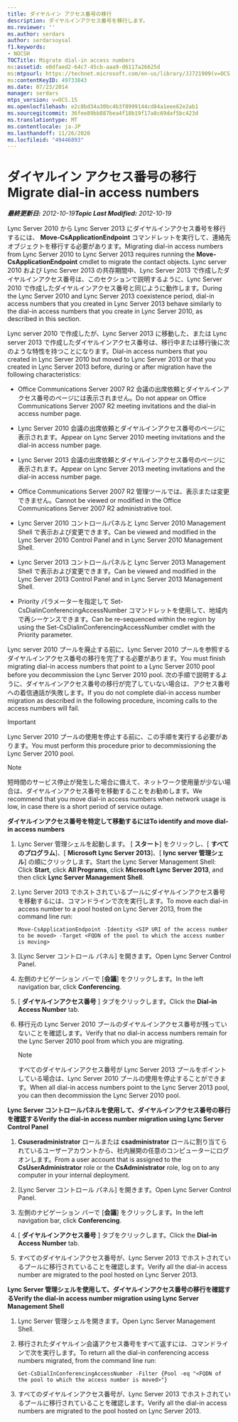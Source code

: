 ```yaml
---
title: ダイヤルイン アクセス番号の移行
description: ダイヤルインアクセス番号を移行します。
ms.reviewer: ''
ms.author: serdars
author: serdarsoysal
f1.keywords:
- NOCSH
TOCTitle: Migrate dial-in access numbers
ms:assetid: e0dfaed2-64c7-45cb-aaa9-d6117a26625d
ms:mtpsurl: https://technet.microsoft.com/en-us/library/JJ721909(v=OCS.15)
ms:contentKeyID: 49733843
ms.date: 07/23/2014
manager: serdars
mtps_version: v=OCS.15
ms.openlocfilehash: e2c8bd34a30bc4b3f8999144cd84a1eee62e2ab1
ms.sourcegitcommit: 36fee89bb887bea4f18b19f17a8c69daf5bc423d
ms.translationtype: MT
ms.contentlocale: ja-JP
ms.lasthandoff: 11/26/2020
ms.locfileid: "49446893"
---
```

# <a name="migrate-dial-in-access-numbers"></a><span data-ttu-id="78c38-103">ダイヤルイン アクセス番号の移行</span><span class="sxs-lookup"><span data-stu-id="78c38-103">Migrate dial-in access numbers</span></span>

<div data-xmlns="http://www.w3.org/1999/xhtml">

<div class="topic" data-xmlns="http://www.w3.org/1999/xhtml" data-msxsl="urn:schemas-microsoft-com:xslt" data-cs="https://msdn.microsoft.com/">

<div data-asp="https://msdn2.microsoft.com/asp">



</div>

<div id="mainSection">

<div id="mainBody"><span data-ttu-id="78c38-104">

<span> </span></span><span class="sxs-lookup"><span data-stu-id="78c38-104">

<span> </span></span></span>

<span data-ttu-id="78c38-105">_**最終更新日:** 2012-10-19_</span><span class="sxs-lookup"><span data-stu-id="78c38-105">_**Topic Last Modified:** 2012-10-19_</span></span>

<span data-ttu-id="78c38-106">Lync Server 2010 から Lync Server 2013 にダイヤルインアクセス番号を移行するには、 **Move-CsApplicationEndpoint** コマンドレットを実行して、連絡先オブジェクトを移行する必要があります。</span><span class="sxs-lookup"><span data-stu-id="78c38-106">Migrating dial-in access numbers from Lync Server 2010 to Lync Server 2013 requires running the **Move-CsApplicationEndpoint** cmdlet to migrate the contact objects.</span></span> <span data-ttu-id="78c38-107">Lync server 2010 および Lync Server 2013 の共存期間中、Lync Server 2013 で作成したダイヤルインアクセス番号は、このセクションで説明するように、Lync Server 2010 で作成したダイヤルインアクセス番号と同じように動作します。</span><span class="sxs-lookup"><span data-stu-id="78c38-107">During the Lync Server 2010 and Lync Server 2013 coexistence period, dial-in access numbers that you created in Lync Server 2013 behave similarly to the dial-in access numbers that you create in Lync Server 2010, as described in this section.</span></span>

<span data-ttu-id="78c38-108">Lync server 2010 で作成したが、Lync Server 2013 に移動した、または Lync server 2013 で作成したダイヤルインアクセス番号は、移行中または移行後に次のような特性を持つことになります。</span><span class="sxs-lookup"><span data-stu-id="78c38-108">Dial-in access numbers that you created in Lync Server 2010 but moved to Lync Server 2013 or that you created in Lync Server 2013 before, during or after migration have the following characteristics:</span></span>

  - <span data-ttu-id="78c38-109">Office Communications Server 2007 R2 会議の出席依頼とダイヤルインアクセス番号のページには表示されません。</span><span class="sxs-lookup"><span data-stu-id="78c38-109">Do not appear on Office Communications Server 2007 R2 meeting invitations and the dial-in access number page.</span></span>

  - <span data-ttu-id="78c38-110">Lync Server 2010 会議の出席依頼とダイヤルインアクセス番号のページに表示されます。</span><span class="sxs-lookup"><span data-stu-id="78c38-110">Appear on Lync Server 2010 meeting invitations and the dial-in access number page.</span></span>

  - <span data-ttu-id="78c38-111">Lync Server 2013 会議の出席依頼とダイヤルインアクセス番号のページに表示されます。</span><span class="sxs-lookup"><span data-stu-id="78c38-111">Appear on Lync Server 2013 meeting invitations and the dial-in access number page.</span></span>

  - <span data-ttu-id="78c38-112">Office Communications Server 2007 R2 管理ツールでは、表示または変更できません。</span><span class="sxs-lookup"><span data-stu-id="78c38-112">Cannot be viewed or modified in the Office Communications Server 2007 R2 administrative tool.</span></span>

  - <span data-ttu-id="78c38-113">Lync Server 2010 コントロールパネルと Lync Server 2010 Management Shell で表示および変更できます。</span><span class="sxs-lookup"><span data-stu-id="78c38-113">Can be viewed and modified in the Lync Server 2010 Control Panel and in Lync Server 2010 Management Shell.</span></span>

  - <span data-ttu-id="78c38-114">Lync Server 2013 コントロールパネルと Lync Server 2013 Management Shell で表示および変更できます。</span><span class="sxs-lookup"><span data-stu-id="78c38-114">Can be viewed and modified in the Lync Server 2013 Control Panel and in Lync Server 2013 Management Shell.</span></span>

  - <span data-ttu-id="78c38-115">Priority パラメーターを指定して Set-CsDialinConferencingAccessNumber コマンドレットを使用して、地域内で再シーケンスできます。</span><span class="sxs-lookup"><span data-stu-id="78c38-115">Can be re-sequenced within the region by using the Set-CsDialinConferencingAccessNumber cmdlet with the Priority parameter.</span></span>

<span data-ttu-id="78c38-116">Lync server 2010 プールを廃止する前に、Lync Server 2010 プールを参照するダイヤルインアクセス番号の移行を完了する必要があります。</span><span class="sxs-lookup"><span data-stu-id="78c38-116">You must finish migrating dial-in access numbers that point to a Lync Server 2010 pool before you decommission the Lync Server 2010 pool.</span></span> <span data-ttu-id="78c38-117">次の手順で説明するように、ダイヤルインアクセス番号の移行が完了していない場合は、アクセス番号への着信通話が失敗します。</span><span class="sxs-lookup"><span data-stu-id="78c38-117">If you do not complete dial-in access number migration as described in the following procedure, incoming calls to the access numbers will fail.</span></span>

<div>


> [!IMPORTANT]  
> <span data-ttu-id="78c38-118">Lync Server 2010 プールの使用を停止する前に、この手順を実行する必要があります。</span><span class="sxs-lookup"><span data-stu-id="78c38-118">You must perform this procedure prior to decommissioning the Lync Server 2010 pool.</span></span>



</div>

<div>


> [!NOTE]  
> <span data-ttu-id="78c38-119">短時間のサービス停止が発生した場合に備えて、ネットワーク使用量が少ない場合は、ダイヤルインアクセス番号を移動することをお勧めします。</span><span class="sxs-lookup"><span data-stu-id="78c38-119">We recommend that you move dial-in access numbers when network usage is low, in case there is a short period of service outage.</span></span>



</div>

<span data-ttu-id="78c38-120">**ダイヤルインアクセス番号を特定して移動するには**</span><span class="sxs-lookup"><span data-stu-id="78c38-120">**To identify and move dial-in access numbers**</span></span>

1.  <span data-ttu-id="78c38-121">Lync Server 管理シェルを起動します。 [ **スタート**] をクリックし、[ **すべてのプログラム**]、[ **Microsoft Lync Server 2013**]、[ **lync server 管理シェル**] の順にクリックします。</span><span class="sxs-lookup"><span data-stu-id="78c38-121">Start the Lync Server Management Shell: Click **Start**, click **All Programs**, click **Microsoft Lync Server 2013**, and then click **Lync Server Management Shell**.</span></span>

2.  <span data-ttu-id="78c38-122">Lync Server 2013 でホストされているプールにダイヤルインアクセス番号を移動するには、コマンドラインで次を実行します。</span><span class="sxs-lookup"><span data-stu-id="78c38-122">To move each dial-in access number to a pool hosted on Lync Server 2013, from the command line run:</span></span>
    
        Move-CsApplicationEndpoint -Identity <SIP URI of the access number to be moved> -Target <FQDN of the pool to which the access number is moving>

3.  <span data-ttu-id="78c38-123">[Lync Server コントロール パネル] を開きます。</span><span class="sxs-lookup"><span data-stu-id="78c38-123">Open Lync Server Control Panel.</span></span>

4.  <span data-ttu-id="78c38-124">左側のナビゲーション バーで [**会議**] をクリックします。</span><span class="sxs-lookup"><span data-stu-id="78c38-124">In the left navigation bar, click **Conferencing**.</span></span>

5.  <span data-ttu-id="78c38-125">[ **ダイヤルインアクセス番号** ] タブをクリックします。</span><span class="sxs-lookup"><span data-stu-id="78c38-125">Click the **Dial-in Access Number** tab.</span></span>

6.  <span data-ttu-id="78c38-126">移行元の Lync Server 2010 プールのダイヤルインアクセス番号が残っていないことを確認します。</span><span class="sxs-lookup"><span data-stu-id="78c38-126">Verify that no dial-in access numbers remain for the Lync Server 2010 pool from which you are migrating.</span></span>
    
    <div>
    

    > [!NOTE]  
    > <span data-ttu-id="78c38-127">すべてのダイヤルインアクセス番号が Lync Server 2013 プールをポイントしている場合は、Lync Server 2010 プールの使用を停止することができます。</span><span class="sxs-lookup"><span data-stu-id="78c38-127">When all dial-in access numbers point to the Lync Server 2013 pool, you can then decommission the Lync Server 2010 pool.</span></span>

    
    </div>

<span data-ttu-id="78c38-128">**Lync Server コントロールパネルを使用して、ダイヤルインアクセス番号の移行を確認する**</span><span class="sxs-lookup"><span data-stu-id="78c38-128">**Verify the dial-in access number migration using Lync Server Control Panel**</span></span>

1.  <span data-ttu-id="78c38-129">**Csuseradministrator** ロールまたは **csadministrator** ロールに割り当てられているユーザーアカウントから、社内展開の任意のコンピューターにログオンします。</span><span class="sxs-lookup"><span data-stu-id="78c38-129">From a user account that is assigned to the **CsUserAdministrator** role or the **CsAdministrator** role, log on to any computer in your internal deployment.</span></span>

2.  <span data-ttu-id="78c38-130">[Lync Server コントロール パネル] を開きます。</span><span class="sxs-lookup"><span data-stu-id="78c38-130">Open Lync Server Control Panel.</span></span>

3.  <span data-ttu-id="78c38-131">左側のナビゲーション バーで [**会議**] をクリックします。</span><span class="sxs-lookup"><span data-stu-id="78c38-131">In the left navigation bar, click **Conferencing**.</span></span>

4.  <span data-ttu-id="78c38-132">[ **ダイヤルインアクセス番号** ] タブをクリックします。</span><span class="sxs-lookup"><span data-stu-id="78c38-132">Click the **Dial-in Access Number** tab.</span></span>

5.  <span data-ttu-id="78c38-133">すべてのダイヤルインアクセス番号が、Lync Server 2013 でホストされているプールに移行されていることを確認します。</span><span class="sxs-lookup"><span data-stu-id="78c38-133">Verify all the dial-in access number are migrated to the pool hosted on Lync Server 2013.</span></span>

<span data-ttu-id="78c38-134">**Lync Server 管理シェルを使用して、ダイヤルインアクセス番号の移行を確認する**</span><span class="sxs-lookup"><span data-stu-id="78c38-134">**Verify the dial-in access number migration using Lync Server Management Shell**</span></span>

1.  <span data-ttu-id="78c38-135">Lync Server 管理シェルを開きます。</span><span class="sxs-lookup"><span data-stu-id="78c38-135">Open Lync Server Management Shell.</span></span>

2.  <span data-ttu-id="78c38-136">移行されたダイヤルイン会議アクセス番号をすべて返すには、コマンドラインで次を実行します。</span><span class="sxs-lookup"><span data-stu-id="78c38-136">To return all the dial-in conferencing access numbers migrated, from the command line run:</span></span>
    
        Get-CsDialInConferencingAccessNumber -Filter {Pool -eq "<FQDN of the pool to which the access number is moved>"}

3.  <span data-ttu-id="78c38-137">すべてのダイヤルインアクセス番号が、Lync Server 2013 でホストされているプールに移行されていることを確認します。</span><span class="sxs-lookup"><span data-stu-id="78c38-137">Verify all the dial-in access numbers are migrated to the pool hosted on Lync Server 2013.</span></span>

<span data-ttu-id="78c38-138"></div>

<span> </span>

</div>

</div>

</span><span class="sxs-lookup"><span data-stu-id="78c38-138"></div>

<span> </span>

</div>

</div>

</span></span></div>

